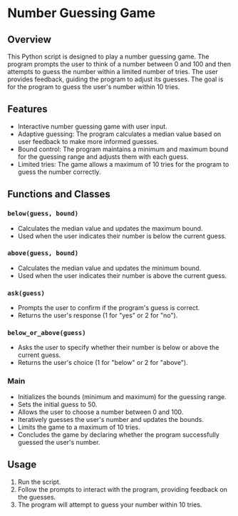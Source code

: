# Number Guessing Game 

## Overview
This Python script is designed to play a number guessing game. The program prompts the user to think of a number between 0 and 100 and then attempts to guess the number within a limited number of tries. The user provides feedback, guiding the program to adjust its guesses. The goal is for the program to guess the user's number within 10 tries.

## Features
- Interactive number guessing game with user input.
- Adaptive guessing: The program calculates a median value based on user feedback to make more informed guesses.
- Bound control: The program maintains a minimum and maximum bound for the guessing range and adjusts them with each guess.
- Limited tries: The game allows a maximum of 10 tries for the program to guess the number correctly.

## Functions and Classes

### `below(guess, bound)`
- Calculates the median value and updates the maximum bound.
- Used when the user indicates their number is below the current guess.

### `above(guess, bound)`
- Calculates the median value and updates the minimum bound.
- Used when the user indicates their number is above the current guess.

### `ask(guess)`
- Prompts the user to confirm if the program's guess is correct.
- Returns the user's response (1 for "yes" or 2 for "no").

### `below_or_above(guess)`
- Asks the user to specify whether their number is below or above the current guess.
- Returns the user's choice (1 for "below" or 2 for "above").

### Main
- Initializes the bounds (minimum and maximum) for the guessing range.
- Sets the initial guess to 50.
- Allows the user to choose a number between 0 and 100.
- Iteratively guesses the user's number and updates the bounds.
- Limits the game to a maximum of 10 tries.
- Concludes the game by declaring whether the program successfully guessed the user's number.

## Usage
1. Run the script.
2. Follow the prompts to interact with the program, providing feedback on the guesses.
3. The program will attempt to guess your number within 10 tries.